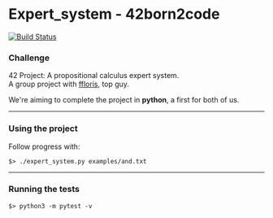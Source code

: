 # Expert_system - 42born2code
[![Build Status](https://travis-ci.com/davhojt/expert_system.svg?branch=master)](https://travis-ci.com/davhojt/expert_system)

### Challenge
42 Project: A propositional calculus expert system.  
A group project with [ffloris](https://github.com/fedefloris "SOUND BLOKE"), top guy.  

We're aiming to complete the project in **python**, a first for both of us.
***
### Using the project
Follow progress with:
```console
$> ./expert_system.py examples/and.txt
```
***
### Running the tests
```console
$> python3 -m pytest -v
```
